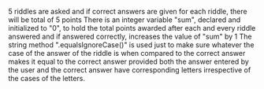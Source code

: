 5 riddles are asked and if correct answers are given for each riddle, there will be total of 5 points
There is an integer variable "sum", declared and initialized to "0", to hold the total points awarded after each and every riddle answered and if answered correctly, increases the value of "sum" by 1
The string method ".equalsIgnoreCase()" is used just to make sure whatever the case of the answer of the riddle is when compared to the correct answer makes it equal to the correct answer provided both the answer entered by the user and the correct answer have corresponding letters irrespective of the cases of the letters.
